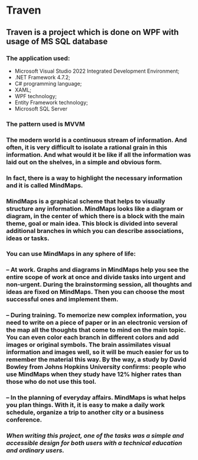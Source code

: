 # Traven
## Traven is a project which is done on WPF with usage of MS SQL database
### The application used:
+ Microsoft Visual Studio 2022 Integrated Development Environment;
+ .NET Framework 4.7.2;
+ C# programming language;
+ XAML;
+ WPF technology;
+ Entity Framework technology;
+ Microsoft SQL Server
### The pattern used is MVVM

### The modern world is a continuous stream of information. And often, it is very difficult to isolate a rational grain in this information. And what would it be like if all the information was laid out on the shelves, in a simple and obvious form.
### In fact, there is a way to highlight the necessary information and it is called MindMaps.
### MindMaps is a graphical scheme that helps to visually structure any information. MindMaps looks like a diagram or diagram, in the center of which there is a block with the main theme, goal or main idea. This block is divided into several additional branches in which you can describe associations, ideas or tasks.
### You can use MindMaps in any sphere of life:
### – At work. Graphs and diagrams in MindMaps help you see the entire scope of work at once and divide tasks into urgent and non-urgent. During the brainstorming session, all thoughts and ideas are fixed on MindMaps. Then you can choose the most successful ones and implement them.
### – During training. To memorize new complex information, you need to write on a piece of paper or in an electronic version of the map all the thoughts that come to mind on the main topic. You can even color each branch in different colors and add images or original symbols. The brain assimilates visual information and images well, so it will be much easier for us to remember the material this way. By the way, a study by David Bowley from Johns Hopkins University confirms: people who use MindMaps when they study have 12% higher rates than those who do not use this tool.
### – In the planning of everyday affairs. MindMaps is what helps you plan things. With it, it is easy to make a daily work schedule, organize a trip to another city or a business conference.
### *When writing this project, one of the tasks was a simple and accessible design for both users with a technical education and ordinary users.*

